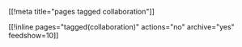 [[!meta title="pages tagged collaboration"]]

[[!inline pages="tagged(collaboration)" actions="no" archive="yes"
feedshow=10]]
